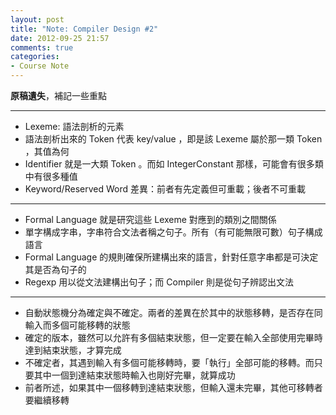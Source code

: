 ```yaml
---
layout: post
title: "Note: Compiler Design #2"
date: 2012-09-25 21:57
comments: true
categories: 
- Course Note
---
```


**原稿遺失**，補記一些重點

---
* Lexeme: 語法剖析的元素
* 語法剖析出來的 Token 代表 key/value ，即是該 Lexeme 屬於那一類 Token ，其值為何
* Identifier 就是一大類 Token 。而如 IntegerConstant 那樣，可能會有很多類中有很多種值
* Keyword/Reserved Word 差異：前者有先定義但可重載；後者不可重載

---
* Formal Language 就是研究這些 Lexeme 對應到的類別之間關係
* 單字構成字串，字串符合文法者稱之句子。所有（有可能無限可數）句子構成語言
* Formal Language 的規則確保所建構出來的語言，針對任意字串都是可決定其是否為句子的
* Regexp 用以從文法建構出句子；而 Compiler 則是從句子辨認出文法

---
* 自動狀態機分為確定與不確定。兩者的差異在於其中的狀態移轉，是否存在同輸入而多個可能移轉的狀態
* 確定的版本，雖然可以允許有多個結束狀態，但一定要在輸入全部使用完畢時達到結束狀態，才算完成
* 不確定者，其遇到輸入有多個可能移轉時，要「執行」全部可能的移轉。而只要其中一個到達結束狀態時輸入也剛好完畢，就算成功
* 前者所述，如果其中一個移轉到達結束狀態，但輸入還未完畢，其他可移轉者要繼續移轉
